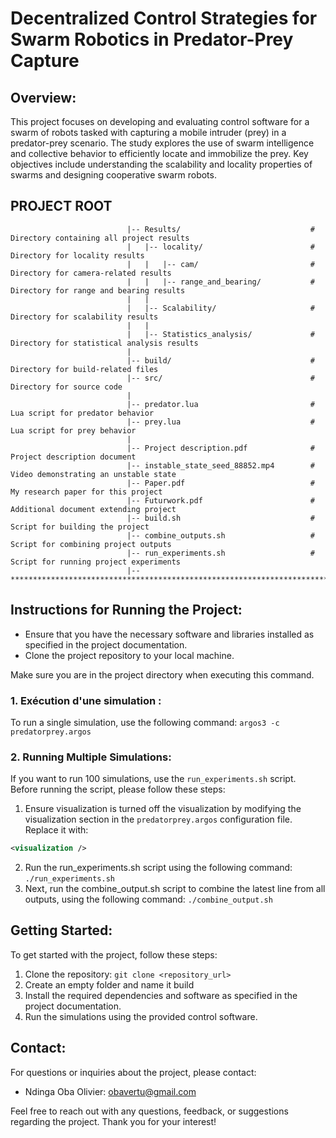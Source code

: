# Decentralized Control Strategies for Swarm Robotics in Predator-Prey Capture

## Overview:
This project focuses on developing and evaluating control software for a swarm of robots tasked with capturing a mobile intruder (prey) in a predator-prey scenario. The study explores the use of swarm intelligence and collective behavior to efficiently locate and immobilize the prey. Key objectives include understanding the scalability and locality properties of swarms and designing cooperative swarm robots.

## PROJECT ROOT

                              |-- Results/                             # Directory containing all project results
                              |   |-- locality/                        # Directory for locality results
                              |   |   |-- cam/                         # Directory for camera-related results
                              |   |   |-- range_and_bearing/           # Directory for range and bearing results
                              |   |
                              |   |-- Scalability/                     # Directory for scalability results
                              |   |
                              |   |-- Statistics_analysis/             # Directory for statistical analysis results
                              |
                              |-- build/                               # Directory for build-related files
                              |-- src/                                 # Directory for source code
                              | 
                              |-- predator.lua                         # Lua script for predator behavior
                              |-- prey.lua                             # Lua script for prey behavior
                              |
                              |-- Project description.pdf              # Project description document
                              |-- instable_state_seed_88852.mp4        # Video demonstrating an unstable state
                              |-- Paper.pdf                            # My research paper for this project
                              |-- Futurwork.pdf                        # Additional document extending project
                              |-- build.sh                             # Script for building the project
                              |-- combine_outputs.sh                   # Script for combining project outputs
                              |-- run_experiments.sh                   # Script for running project experiments
                              |-- ************************************************************************


## Instructions for Running the Project:
- Ensure that you have the necessary software and libraries installed as specified in the project documentation.
- Clone the project repository to your local machine.

Make sure you are in the project directory when executing this command.
  
### 1. Exécution d'une simulation :
To run a single simulation, use the following command: `argos3 -c predatorprey.argos`

### 2. Running Multiple Simulations:
If you want to run 100 simulations, use the `run_experiments.sh` script. Before running the script, please follow these steps:
1. Ensure visualization is turned off the visualization by modifying the visualization section in the `predatorprey.argos` configuration file. Replace it with:
```xml
<visualization />
```
2. Run the run_experiments.sh script using the following command: `./run_experiments.sh`
3. Next, run the combine_output.sh script to combine the latest line from all outputs, using the following command: `./combine_output.sh`
## Getting Started:
To get started with the project, follow these steps:
1. Clone the repository: `git clone <repository_url>`
2. Create an empty folder and name it build
3. Install the required dependencies and software as specified in the project documentation.
4. Run the simulations using the provided control software.

## Contact:
For questions or inquiries about the project, please contact:
- Ndinga Oba Olivier: [obavertu@gmail.com](mailto:obavertu@gmail.com) 

Feel free to reach out with any questions, feedback, or suggestions regarding the project. Thank you for your interest!
